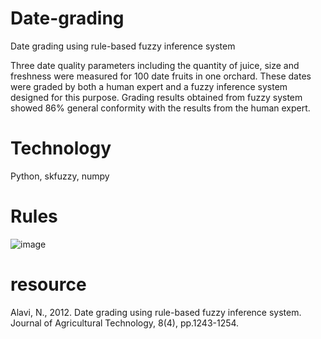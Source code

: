 # Date-grading
Date grading using rule-based fuzzy inference system

Three date quality parameters including the quantity of juice, size and freshness were measured for 100 date fruits in one orchard. These dates were graded by both a human expert and a fuzzy inference system designed for this purpose. Grading results obtained from fuzzy system showed 86% general conformity with the results from the human expert.

# Technology
Python, skfuzzy, numpy

# Rules

![image](https://user-images.githubusercontent.com/46111662/171332120-30f1e470-017e-4268-a865-0aafdb182931.png)

# resource
Alavi, N., 2012. Date grading using rule-based fuzzy inference system. Journal of Agricultural Technology, 8(4), pp.1243-1254.

